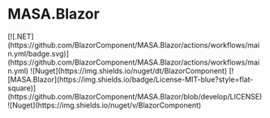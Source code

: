 # MASA.Blazor



<div masa="center">
[![.NET](https://github.com/BlazorComponent/MASA.Blazor/actions/workflows/main.yml/badge.svg)](https://github.com/BlazorComponent/MASA.Blazor/actions/workflows/main.yml)
![Nuget](https://img.shields.io/nuget/dt/BlazorComponent)
[![MASA.Blazor](https://img.shields.io/badge/License-MIT-blue?style=flat-square)](https://github.com/BlazorComponent/MASA.Blazor/blob/develop/LICENSE)
![Nuget](https://img.shields.io/nuget/v/BlazorComponent)

</div>
